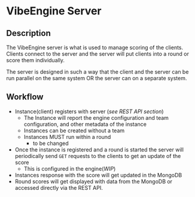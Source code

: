 # VibeEngine Server
## Description
The VibeEngine server is what is used to manage scoring of the clients. Clients connect to the server and the server will put clients into a round or score them individually.  

The server is designed in such a way that the client and the server can be run parallel on the same system OR the server can on a separate system.

## Workflow
- Instance(client) registers with server (*see REST API section*)
    - The Instance will report the engine configuration and team configuration, and other metadata of the instance
    - Instances can be created without a team 
    - Instances MUST run within a round
      - to be changed
- Once the instance is registered and a round is started the server will periodically send `GET` requests to the clients to get an update of the score
  - This is configured in the engine(*WIP*)
- Instances response with the score will get updated in the MongoDB  
- Round scores will get displayed with data from the MongoDB or accessed directly via the REST API.


